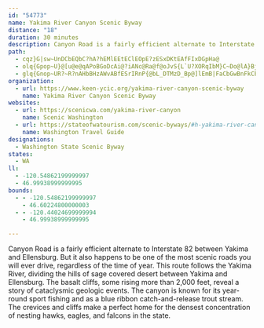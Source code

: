 ```yaml
---
id: "54773"
name: Yakima River Canyon Scenic Byway
distance: "18"
duration: 30 minutes
description: Canyon Road is a fairly efficient alternate to Interstate 82 between Yakima and Ellensburg. But it also happens to be one of the most scenic roads you will ever drive, regardless of the time of year.
path:
  - cqz}G|sw~UnDCbEQbC?hA?hEMlEEtEClEOpE?zESxDKtEAfFIxDGpHa@
  - olq{Gpop~U}@[u@e@qAPoBGoDcAi@?iANc@Ra@f@oJvS{L`U?XORqIbM}C~Do@lA}BjIKLsC`Km@~Ao@nAgArAw@p@gDxBwHlEqErBaCj@q@^mCLmo@BiUL?{LyeBo}@O_@_AmAgAyBwH}Ru@{AqFyHkNaQkIuK_BeEUgAWuBKeCiAuzAIaBU_BgGe\OyBRmAd@kA{JiQcCkCgBeAkBg@iRgDceBkYuAg@s@u@u@mAcDaKy@_BuJcIm`@uZqCoCmF{GmFeJaFoJuAmB}B_CmGmEcAeAgCcEkB_Fs@qCiAoCmD_FuAaAcB}@aKaCwBDcARsAp@kBbBeHdI{@j@y@ZoARuKd@sBBcAScEwBeDeCiHgIgD}BgC}AuD_D{Au@}Ae@aFk@sER}Cv@yEhCcAb@u@f@}@~@oC`E}ClFi@|ASfAu@nE}A~KYzCk@lJi@vA_@`@s@V_Ac@iBaC}JiL_By@k@Km@DoAZqKrHeAX}@EeAYy@q@gEwG}GmJ_As@sCk@_KYeBDgALeA^cBfAuHrIqAxA}@l@q@JqAAcBeAeAwBgC{O_AoEoAyCs@oCo@qA_BmByA_@mMgA{@?y@ZyA~@oQzPkKfJgCfAgD^kB?cBQaIsCqJaFiO_G_Ca@}GF}APuBx@{FxD_B~AaEnGeTd`@qD~EsBtBoB~A}HdFkA^_ALeA?_BSaBm@{@k@s@s@_AsAi@wAe@{B_@gDEqB@uCN_BjGi[tAoJh@mFNsEEgC_@_Gs@sEy@{Du@gCgAmCyC_GiBmCyAsAyBaBmBk@mGm@qEUyB^uAn@gHzF{C~CoEzGwGbL}CxGcFtLaCdFmC`FeDzEsClDmFrF{TbT_Ar@iAd@uAd@gHfAaLzCaAJeAAiBq@sEyC{EuDkAkAeLqNiAeCy@}@_AUi@CgGdAoAY{EyBuCJsB`@cBn@uHnD{@j@mAxAs@xA[hA{AlL]jB}@nCe@jA}@|AuAfB}@x@kC`B}Af@eCX_Jg@yAe@kCoDyAkAuAg@sBCiBj@sO`LoAvAs@vAu@dDSlBoCjb@K~DGnJZxe@MjCYtAe@jA}@lAcAf@eB\mAKuAq@iJoHuE{CgGsCiDeA}A]iKi@{BDgFtAcC|@yBzAuLrKcDrDc@t@uAdDcArDi@lDoB`QYbBy@pC_A~BwGpMgCrE_C~C}CdCcAX_A?y@Sy@o@i@u@c@kAUaBEeBNuBh@kBdOuZz@oCXwAb@iCRkCTeEDgEIcCq@gF}AkJy@aDcBmE_AmBgBmCoEyEiCgBsCqAmA_@_BY{BEeBVsAZgExAqAv@_B`B}ArCcC~Gi@xBOtAs@`NHtETxBXlBnAdEdEtJf@dBb@xBRzCHdDIlE}@~Fy@zB_BfDsBvBkMlIuJfGuAn@cMvEeBbAyAjAqDtD_B~BcBxCiEzI_A|AgB~AsC`B_ARcAGu@Yo@q@m@wASy@G{@@{AlB{NXkCXgGDsBIeC_@yBe@_Bm@uAoCqDmAoAuAeAcAg@oASmAQ_B?iBXmBr@_BfAcBlBmAnBw^jy@}ArBmAx@{Al@mF|@wBl@wHtFmDzCeBt@cANwDVgJ`@mo@pJ}MhC}IjC{IfDkL`G_c@nW}X~PqSpL}p@la@_SnLqT~Mye@jYsUbOsMlHuClBec@vW}V|M
  - glq{Gnop~UR?~R?nAHbBHzAWvABfESrIRnP{@bL_DTMzD_Bp@]lEmB|FaCbGwBnFkCbGgBbGsBnFwB
organization:
  - url: https://www.keen-ycic.org/yakima-river-canyon-scenic-byway
    name: Yakima River Canyon Scenic Byway
websites:
  - url: https://scenicwa.com/yakima-river-canyon
    name: Scenic Washington
  - url: https://stateofwatourism.com/scenic-byways/#h-yakima-river-canyon-scenic-byway
    name: Washington Travel Guide
designations:
  - Washington State Scenic Byway
states:
  - WA
ll:
  - -120.54862199999997
  - 46.99938999999995
bounds:
  - - -120.54862199999997
    - 46.60224800000003
  - - -120.44024699999994
    - 46.99938999999995

---
```


Canyon Road is a fairly efficient alternate to Interstate 82 between Yakima and Ellensburg. But it also happens to be one of the most scenic roads you will ever drive, regardless of the time of year. This route follows the Yakima River, dividing the hills of sage covered desert between Yakima and Ellensburg. The basalt cliffs, some rising more than 2,000 feet, reveal a story of cataclysmic geologic events. The canyon is known for its year-round sport fishing and as a blue ribbon catch-and-release trout stream. The crevices and cliffs make a perfect home for the densest concentration of nesting hawks, eagles, and falcons in the state.
